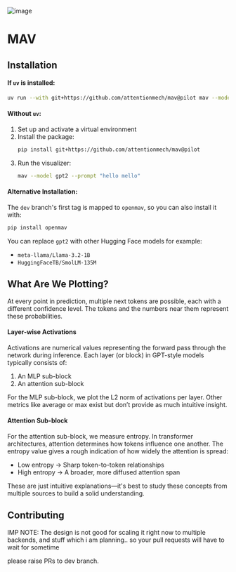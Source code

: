 

![image](https://github.com/user-attachments/assets/7147a0d7-d8ad-4b40-bb53-270c4b7afceb)


# MAV

## Installation  

#### If `uv` is installed:  

```sh
uv run --with git+https://github.com/attentionmech/mav@pilot mav --model gpt2 --prompt "hello mello"
```  

#### Without `uv`:

1. Set up and activate a virtual environment  
2. Install the package:  
   ```sh
   pip install git+https://github.com/attentionmech/mav@pilot
   ```  
3. Run the visualizer:  
   ```sh
   mav --model gpt2 --prompt "hello mello"
   ```  

#### Alternative Installation:  

The `dev` branch's first tag is mapped to `openmav`, so you can also install it with:  
```sh
pip install openmav
```  

You can replace `gpt2` with other Hugging Face models for example:  
- `meta-llama/Llama-3.2-1B`  
- `HuggingFaceTB/SmolLM-135M`  

## What Are We Plotting?  

At every point in prediction, multiple next tokens are possible, each with a different confidence level. The tokens and the numbers near them represent these probabilities.  

#### Layer-wise Activations 

Activations are numerical values representing the forward pass through the network during inference. Each layer (or block) in GPT-style models typically consists of:  
1. An MLP sub-block  
2. An attention sub-block  

For the MLP sub-block, we plot the L2 norm of activations per layer. Other metrics like average or max exist but don’t provide as much intuitive insight.  

#### Attention Sub-block  

For the attention sub-block, we measure entropy. In transformer architectures, attention determines how tokens influence one another. The entropy value gives a rough indication of how widely the attention is spread:  
- Low entropy → Sharp token-to-token relationships  
- High entropy → A broader, more diffused attention span  

These are just intuitive explanations—it's best to study these concepts from multiple sources to build a solid understanding.

## Contributing

IMP NOTE: The design is not good for scaling it right now to multiple backends, and stuff which i am planning.. so your pull requests will have to wait for sometime

please raise PRs to dev branch. 
